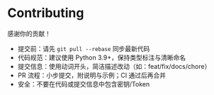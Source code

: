 # Contributing

感谢你的贡献！

- 提交前：请先 `git pull --rebase` 同步最新代码
- 代码规范：建议使用 Python 3.9+，保持类型标注与清晰命名
- 提交信息：使用动词开头，简洁描述改动（如：feat/fix/docs/chore）
- PR 流程：小步提交，附说明与示例；CI 通过后再合并
- 安全：不要在代码或提交信息中包含密钥/Token
